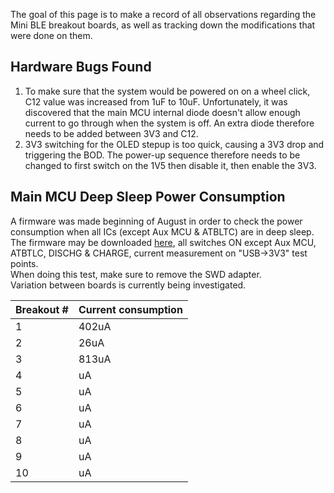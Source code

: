The goal of this page is to make a record of all observations regarding the Mini BLE breakout boards, as well as tracking down the modifications that were done on them.  
  
  
## [](#header-2)Hardware Bugs Found
1) To make sure that the system would be powered on on a wheel click, C12 value was increased from 1uF to 10uF. Unfortunately, it was discovered that the main MCU internal diode doesn't allow enough current to go through when the system is off. An extra diode therefore needs to be added between 3V3 and C12.  
2) 3V3 switching for the OLED stepup is too quick, causing a 3V3 drop and triggering the BOD. The power-up sequence therefore needs to be changed to first switch on the 1V5 then disable it, then enable the 3V3.
  
   
## [](#header-2)Main MCU Deep Sleep Power Consumption
A firmware was made beginning of August in order to check the power consumption when all ICs (except Aux MCU & ATBLTC) are in deep sleep.  
The firmware may be downloaded [here](ressources/2018-08-05-main-mcu-direct-sleep.hex), all switches ON except Aux MCU, ATBTLC, DISCHG & CHARGE, current measurement on "USB->3V3" test points.  
When doing this test, make sure to remove the SWD adapter.  
Variation between boards is currently being investigated.  


| Breakout # | Current consumption |
|:-----|:--------|
| 1  | 402uA |
| 2  | 26uA |
| 3  | 813uA |
| 4  | uA |
| 5  | uA |
| 6  | uA |
| 7  | uA |
| 8  | uA |
| 9  | uA |
| 10  | uA |
